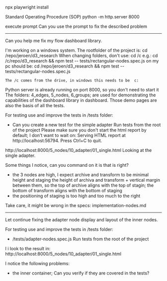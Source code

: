 npx playwright install



Standard Operating Procedure (SOP)
python -m http.server 8000

execute prompt
Can you use the prompt to fix the described problem

----

Can you help me fix my flow dashboard library.

I'm working on a windows system. The rootfolder of the project is: cd /repo/jeroen/d3_research
    When changing folders, don't use: cd /c
    e.g.: cd /c/repo/d3_research && npm test -- tests/rectangular-nodes.spec.js 
    on my pc should be: cd /repo/jeroen/d3_research && npm test -- tests/rectangular-nodes.spec.js 

    The /c comes from the drive, in windows this needs to be  c:

Python server is already running on port 8000, so you don't need to start it
The folders: 4_edges, 5_nodes, 6_groups; are used for demonstrating the capabilities of the dashboard library in dashboard. Those demo pages are also the basis of all the tests.

For testing use and improve the tests in /tests folder:
- Can you create a new test for the simple adapter
Run tests from the root of the project
Please make sure you don't start the html report by default; I don't want to wait on:   Serving HTML report at http://localhost:56794. Press Ctrl+C to quit.

http://localhost:8000/5_nodes/10_adapter/01_single.html
Looking at the single adapter.

Some things I notice, can you command on it is that is right?
- the 3 nodes are high, I expect archive and transform to be minimal height and staging the height of archiva and transform + vertical margin between them, so the top of archive aligns with the top of stagin; the bottom of transform aligns with the bottom of staging
- the positioning of staging is too high and too much to the right

Take care, it might be wrong in the specs: implementation-nodes.md


----


Let continue fixing the adapter node display and layout of the inner nodes.

For testing use and improve the tests in /tests folder:
- /tests/adapter-nodes.spec.js
Run tests from the root of the project


I i look to the result in: http://localhost:8000/5_nodes/10_adapter/01_single.html

I notice the following problems:
- the inner container; 
Can you verify if they are covered in the tests?